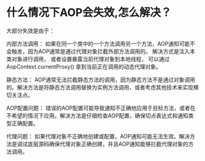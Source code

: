 # 什么情况下AOP会失效,怎么解决？

大部分失效是由于：

内部方法调用： 如果在同一个类中的一个方法调用另一个方法，AOP通知可能不会触发，因为AOP通常是通过代理对象拦截外部方法调用的。
解决方式是注入本类对象进行调用， 或者设置暴露当前代理对象到本地线程， 可以通过AopContext.currentProxy() 拿到当前正在调用的动态代理对象。

静态方法： AOP通常无法拦截静态方法的调用，因为静态方法不是通过对象调用的。解决方法是将静态方法调用替换为实例方法调用，或者考虑其他技术来实现横切关注点。

AOP配置问题： 错误的AOP配置可能导致通知不正确地应用于目标方法，或者在不希望的情况下应用。解决方法是仔细检查AOP配置，确保切点表达式和通知类型正确配置。

代理问题： 如果代理对象不正确地创建或配置，AOP通知可能无法生效。解决方法是调试底层源码确保代理对象正确创建，并且AOP通知能够拦截代理对象的方法调用。



